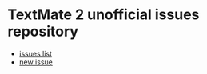 # TextMate 2 unofficial issues repository

- [issues list](https://github.com/elia/textmate-2-issues/issues)
- [new issue](https://github.com/elia/textmate-2-issues/issues/new)

